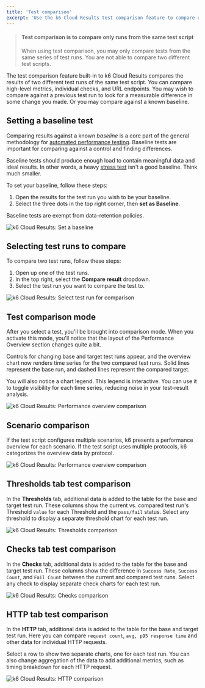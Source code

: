 ```yaml
---
title: 'Test comparison'
excerpt: 'Use the k6 Cloud Results test comparison feature to compare data across different test runs.'
---
```


<Blockquote mod="warning">

#### Test comparison is to compare only runs from the same test script

When using test comparison, you may only compare tests from the same series of test runs. You are not able to compare two different test scripts.

</Blockquote>

The test comparison feature built-in to k6 Cloud Results compares the results of two different test runs of the same test script. You can compare high-level metrics, individual checks, and URL endpoints. You may wish to compare against a previous test run to look for a measurable difference in some change you made. Or you may compare against a known baseline.

## Setting a baseline test

Comparing results against a known *baseline* is a core part of the general methodology for [automated performance testing](/testing-guides/automated-performance-testing).
Baseline tests are important for comparing against a control and finding differences.

Baseline tests should produce enough load to contain meaningful data and ideal results. In other words, a heavy [stress test](/test-types/stress-testing) isn't a good baseline. Think much smaller.

To set your baseline, follow these steps:

1. Open the results for the test run you wish to be your baseline.
2. Select the three dots in the top right corner, then **set as Baseline**.

Baseline tests are exempt from data-retention policies.

![k6 Cloud Results: Set a baseline](./images/07-Test-Comparison/set-baseline-test.png)

## Selecting test runs to compare

To compare two test runs, follow these steps:

1. Open up one of the test runs.
2. In the top right, select the **Compare result** dropdown.
3. Select the test run you want to compare the test to.

![k6 Cloud Results: Select test run for comparison](./images/07-Test-Comparison/select-test-comparison.png)

## Test comparison mode

After you select a test, you'll be brought into comparison mode. When you activate this mode, you'll notice that the layout of the Performance Overview section changes quite a bit. 

Controls for changing base and target test runs appear, and the overview chart now renders time series for the two compared test runs. Solid lines represent the base run, and dashed lines represent the compared target.

You will also notice a chart legend. This legend is interactive. You can use it to toggle visibility for each time series, reducing noise in your test-result analysis.

![k6 Cloud Results: Performance overview comparison](./images/07-Test-Comparison/comparison-mode.png)

## Scenario comparison

If the test script configures multiple scenarios, k6 presents a performance overview for each scenario. If the test script uses multiple protocols, k6 categorizes the overview data by protocol.

![k6 Cloud Results: Performance overview comparison](./images/07-Test-Comparison/scenario-comparison.png)

## Thresholds tab test comparison

In the **Thresholds** tab, additional data is added to the table for the base and target test run. These columns show the current vs. compared test run's Threshold `value` for each Threshold and the `pass/fail` status. Select any threshold to display a separate threshold chart for each test run.

![k6 Cloud Results: Thresholds comparison](./images/07-Test-Comparison/thresholds-comparison.png)

## Checks tab test comparison

In the **Checks** tab, additional data is added to the table for the base and target test run. These columns show the difference in `Success Rate`, `Success Count`, and `Fail Count` between the current and compared test runs. Select any check to display separate check charts for each test run.

![k6 Cloud Results: Checks comparison](./images/07-Test-Comparison/checks-comparison.png)

## HTTP tab test comparison

In the **HTTP** tab, additional data is added to the table for the base and target test run. Here you can compare `request count`, `avg, p95 response time` and other data for individual HTTP requests.

Select a row to show two separate charts, one for each test run. You can also change aggregation of the data to add additional metrics, such as timing breakdown for each HTTP request.

![k6 Cloud Results: HTTP comparison](./images/07-Test-Comparison/http-comparison.png)

